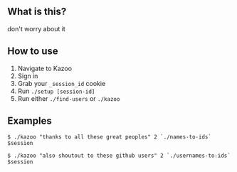 ## What is this?

don't worry about it

## How to use

1. Navigate to Kazoo
2. Sign in
3. Grab your `_session_id` cookie
4. Run `./setup [session-id]`
5. Run either `./find-users` or `./kazoo`

## Examples

```
$ ./kazoo "thanks to all these great peoples" 2 `./names-to-ids` $session

$ ./kazoo "also shoutout to these github users" 2 `./usernames-to-ids` $session
```
